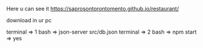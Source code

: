 Here u can see it https://saprosontorontomento.github.io/restaurant/

download in ur pc

terminal => 1 bash => json-server src/db.json
terminal => 2 bash => npm start => yes


